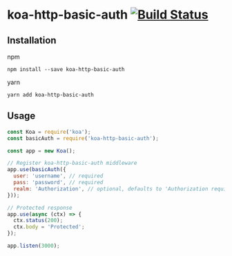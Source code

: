 # koa-http-basic-auth [![Build Status](https://travis-ci.org/baptistelambert/koa-http-basic-auth.svg?branch=master)](https://travis-ci.org/baptistelambert/koa-http-basic-auth)

## Installation

npm

```
npm install --save koa-http-basic-auth
```

yarn
```
yarn add koa-http-basic-auth
```

## Usage

```js
const Koa = require('koa');
const basicAuth = require('koa-http-basic-auth');

const app = new Koa();

// Register koa-http-basic-auth middleware
app.use(basicAuth({
  user: 'username', // required
  pass: 'password', // required
  realm: 'Authorization', // optional, defaults to 'Authorization required'
}));

// Protected response
app.use(async (ctx) => {
  ctx.status(200);
  ctx.body = 'Protected';
});

app.listen(3000);
```
